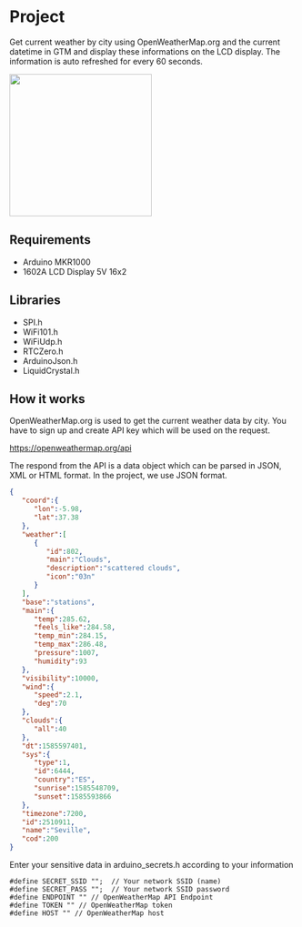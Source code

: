 # Project
Get current weather by city using OpenWeatherMap.org and the current datetime in GTM and display these informations on the LCD display. The information is auto refreshed for every 60 seconds.

<img src="https://i.imgur.com/ocrCnBj.jpg" width="250">

## Requirements
- Arduino MKR1000
- 1602A LCD Display 5V 16x2

## Libraries
- SPI.h
- WiFi101.h
- WiFiUdp.h
- RTCZero.h
- ArduinoJson.h
- LiquidCrystal.h

## How it works
OpenWeatherMap.org is used to get the current weather data by city. You have to sign up and create API key which will be used on the request.

https://openweathermap.org/api

The respond from the API is a data object which can be parsed in JSON, XML or HTML format. In the project, we use JSON format.

```json
{
   "coord":{
      "lon":-5.98,
      "lat":37.38
   },
   "weather":[
      {
         "id":802,
         "main":"Clouds",
         "description":"scattered clouds",
         "icon":"03n"
      }
   ],
   "base":"stations",
   "main":{
      "temp":285.62,
      "feels_like":284.58,
      "temp_min":284.15,
      "temp_max":286.48,
      "pressure":1007,
      "humidity":93
   },
   "visibility":10000,
   "wind":{
      "speed":2.1,
      "deg":70
   },
   "clouds":{
      "all":40
   },
   "dt":1585597401,
   "sys":{
      "type":1,
      "id":6444,
      "country":"ES",
      "sunrise":1585548709,
      "sunset":1585593866
   },
   "timezone":7200,
   "id":2510911,
   "name":"Seville",
   "cod":200
}
```
Enter your sensitive data in arduino_secrets.h according to your information

```
#define SECRET_SSID "";  // Your network SSID (name)
#define SECRET_PASS "";  // Your network SSID password
#define ENDPOINT "" // OpenWeatherMap API Endpoint
#define TOKEN "" // OpenWeatherMap token
#define HOST "" // OpenWeatherMap host
```


